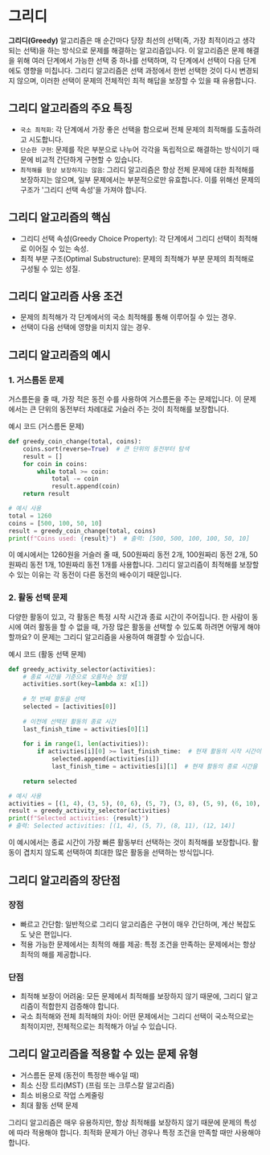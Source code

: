 # 그리디

**그리디(Greedy)** 알고리즘은 매 순간마다 당장 최선의 선택(즉, 가장 최적이라고 생각되는 선택)을 하는 방식으로 문제를 해결하는 알고리즘입니다. 이 알고리즘은 문제 해결을 위해 여러 단계에서 가능한 선택 중 하나를 선택하며, 각 단계에서 선택이 다음 단계에도 영향을 미칩니다. 그리디 알고리즘은 선택 과정에서 한번 선택한 것이 다시 변경되지 않으며, 이러한 선택이 문제의 전체적인 최적 해답을 보장할 수 있을 때 유용합니다.


## 그리디 알고리즘의 주요 특징

- ```국소 최적화```: 각 단계에서 가장 좋은 선택을 함으로써 전체 문제의 최적해를 도출하려고 시도합니다.
- ```단순한 구현```: 문제를 작은 부분으로 나누어 각각을 독립적으로 해결하는 방식이기 때문에 비교적 간단하게 구현할 수 있습니다.
- ```최적해를 항상 보장하지는 않음```: 그리디 알고리즘은 항상 전체 문제에 대한 최적해를 보장하지는 않으며, 일부 문제에서는 부분적으로만 유효합니다. 이를 위해선 문제의 구조가 '그리디 선택 속성'을 가져야 합니다.

## 그리디 알고리즘의 핵심

- 그리디 선택 속성(Greedy Choice Property): 각 단계에서 그리디 선택이 최적해로 이어질 수 있는 속성.
- 최적 부분 구조(Optimal Substructure): 문제의 최적해가 부분 문제의 최적해로 구성될 수 있는 성질.

## 그리디 알고리즘 사용 조건
- 문제의 최적해가 각 단계에서의 국소 최적해를 통해 이루어질 수 있는 경우.
- 선택이 다음 선택에 영향을 미치지 않는 경우.

## 그리디 알고리즘의 예시

### 1. 거스름돈 문제

거스름돈을 줄 때, 가장 적은 동전 수를 사용하여 거스름돈을 주는 문제입니다. 이 문제에서는 큰 단위의 동전부터 차례대로 거슬러 주는 것이 최적해를 보장합니다.

예시 코드 (거스름돈 문제)
```python
def greedy_coin_change(total, coins):
    coins.sort(reverse=True)  # 큰 단위의 동전부터 탐색
    result = []
    for coin in coins:
        while total >= coin:
            total -= coin
            result.append(coin)
    return result

# 예시 사용
total = 1260
coins = [500, 100, 50, 10]
result = greedy_coin_change(total, coins)
print(f"Coins used: {result}")  # 출력: [500, 500, 100, 100, 50, 10]
```

이 예시에서는 1260원을 거슬러 줄 때, 500원짜리 동전 2개, 100원짜리 동전 2개, 50원짜리 동전 1개, 10원짜리 동전 1개를 사용합니다. 그리디 알고리즘이 최적해를 보장할 수 있는 이유는 각 동전이 다른 동전의 배수이기 때문입니다.

### 2. 활동 선택 문제

다양한 활동이 있고, 각 활동은 특정 시작 시간과 종료 시간이 주어집니다. 한 사람이 동시에 여러 활동을 할 수 없을 때, 가장 많은 활동을 선택할 수 있도록 하려면 어떻게 해야 할까요? 이 문제는 그리디 알고리즘을 사용하여 해결할 수 있습니다.

예시 코드 (활동 선택 문제)

```python
def greedy_activity_selector(activities):
    # 종료 시간을 기준으로 오름차순 정렬
    activities.sort(key=lambda x: x[1])
    
    # 첫 번째 활동을 선택
    selected = [activities[0]]
    
    # 이전에 선택된 활동의 종료 시간
    last_finish_time = activities[0][1]
    
    for i in range(1, len(activities)):
        if activities[i][0] >= last_finish_time:  # 현재 활동의 시작 시간이 이전 활동의 종료 시간 이후일 때
            selected.append(activities[i])
            last_finish_time = activities[i][1]  # 현재 활동의 종료 시간을 업데이트
            
    return selected

# 예시 사용
activities = [(1, 4), (3, 5), (0, 6), (5, 7), (3, 8), (5, 9), (6, 10), (8, 11), (8, 12), (2, 13), (12, 14)]
result = greedy_activity_selector(activities)
print(f"Selected activities: {result}")  
# 출력: Selected activities: [(1, 4), (5, 7), (8, 11), (12, 14)]
```

이 예시에서는 종료 시간이 가장 빠른 활동부터 선택하는 것이 최적해를 보장합니다. 활동이 겹치지 않도록 선택하여 최대한 많은 활동을 선택하는 방식입니다.

## 그리디 알고리즘의 장단점

### 장점

- 빠르고 간단함: 일반적으로 그리디 알고리즘은 구현이 매우 간단하며, 계산 복잡도도 낮은 편입니다.
- 적용 가능한 문제에서는 최적의 해를 제공: 특정 조건을 만족하는 문제에서는 항상 최적의 해를 제공합니다.

### 단점

- 최적해 보장이 어려움: 모든 문제에서 최적해를 보장하지 않기 때문에, 그리디 알고리즘이 적합한지 검증해야 합니다.
- 국소 최적해와 전체 최적해의 차이: 어떤 문제에서는 그리디 선택이 국소적으로는 최적이지만, 전체적으로는 최적해가 아닐 수 있습니다.


## 그리디 알고리즘을 적용할 수 있는 문제 유형

- 거스름돈 문제 (동전이 특정한 배수일 때)
- 최소 신장 트리(MST) (프림 또는 크루스칼 알고리즘)
- 최소 비용으로 작업 스케줄링
- 최대 활동 선택 문제


그리디 알고리즘은 매우 유용하지만, 항상 최적해를 보장하지 않기 때문에 문제의 특성에 따라 적용해야 합니다. 최적화 문제가 아닌 경우나 특정 조건을 만족할 때만 사용해야 합니다.